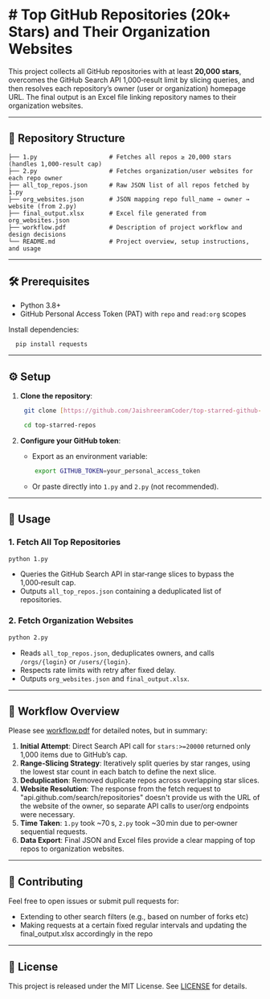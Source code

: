 # # Top GitHub Repositories (20k+ Stars) and Their Organization Websites

This project collects all GitHub repositories with at least **20,000 stars**, overcomes the GitHub Search API 1,000‑result limit by slicing queries, and then resolves each repository’s owner (user or organization) homepage URL. The final output is an Excel file linking repository names to their organization websites.

---

## 📂 Repository Structure

```
├── 1.py                    # Fetches all repos ≥ 20,000 stars (handles 1,000‑result cap)
├── 2.py                    # Fetches organization/user websites for each repo owner
├── all_top_repos.json      # Raw JSON list of all repos fetched by 1.py
├── org_websites.json       # JSON mapping repo full_name → owner → website (from 2.py)
├── final_output.xlsx       # Excel file generated from org_websites.json
├── workflow.pdf            # Description of project workflow and design decisions
└── README.md               # Project overview, setup instructions, and usage
```

---

## 🛠️ Prerequisites

* Python 3.8+
* GitHub Personal Access Token (PAT) with `repo` and `read:org` scopes

Install dependencies:

   ```bash
     pip install requests
   ```

---

## ⚙️ Setup

1. **Clone the repository**:

   ```bash
    git clone [https://github.com/JaishreeramCoder/top-starred-github-repos](https://github.com/yourusername/top-starred-github-repos)

    cd top-starred-repos

    ```

2. **Configure your GitHub token**:
   - Export as an environment variable:
    ```bash
        export GITHUB_TOKEN=your_personal_access_token
    ```

    - Or paste directly into `1.py` and `2.py` (not recommended).

---

## 🚀 Usage

### 1. Fetch All Top Repositories

```bash
python 1.py
```

* Queries the GitHub Search API in star‑range slices to bypass the 1,000‑result cap.
* Outputs `all_top_repos.json` containing a deduplicated list of repositories.

### 2. Fetch Organization Websites

```bash
python 2.py
```

* Reads `all_top_repos.json`, deduplicates owners, and calls `/orgs/{login}` or `/users/{login}`.
* Respects rate limits with retry after fixed delay.
* Outputs `org_websites.json` and `final_output.xlsx`.

---

## 📑 Workflow Overview

Please see [workflow.pdf](workflow.pdf) for detailed notes, but in summary:

1. **Initial Attempt**: Direct Search API call for `stars:>=20000` returned only 1,000 items due to GitHub’s cap.
2. **Range‑Slicing Strategy**: Iteratively split queries by star ranges, using the lowest star count in each batch to define the next slice.
3. **Deduplication**: Removed duplicate repos across overlapping star slices.
4. **Website Resolution**: The response from the fetch request to "api.github.com/search/repositories" doesn't provide us with the URL of the website of the owner, so separate API calls to user/org endpoints were necessary.
5. **Time Taken**: `1.py` took \~70 s, `2.py` took \~30 min due to per‑owner sequential requests.
6. **Data Export**: Final JSON and Excel files provide a clear mapping of top repos to organization websites.

---

## 🤝 Contributing

Feel free to open issues or submit pull requests for:

* Extending to other search filters (e.g., based on number of forks etc)
* Making requests at a certain fixed regular intervals and updating the final_output.xlsx accordingly in the repo

---

## 📄 License

This project is released under the MIT License. See [LICENSE](LICENSE) for details.